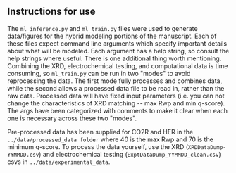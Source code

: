 ## Instructions for use

The `ml_inference.py` and `ml_train.py` files were used to generate data/figures for the hybrid modeling portions of the manuscript. Each of these files expect command line arguments which specify important details about what will be modeled. Each argument has a help string, so consult the help strings where useful. There is one additional thing worth mentioning. Combining the XRD, electrochemical testing, and computational data is time consuming, so `ml_train.py` can be run in two "modes" to avoid reprocessing the data. The first mode fully processes and combines data, while the second allows a processed data file to be read in, rather than the raw data. Processed data will have fixed input parameters (i.e. you can not change the characteristics of XRD matching -- max Rwp and min q-score). The args have been categorized with comments to make it clear when each one is necessary across these two "modes".

Pre-processed data has been supplied for CO2R and HER in the `../data/processed_data folder` where 40 is the max Rwp and 70 is the minimum q-score. To process the data yourself, use the XRD (`XRDDataDump-YYMMDD.csv`) and electrochemical testing (`ExptDataDump_YYMMDD_clean.csv`) csvs in `../data/experimental_data`.